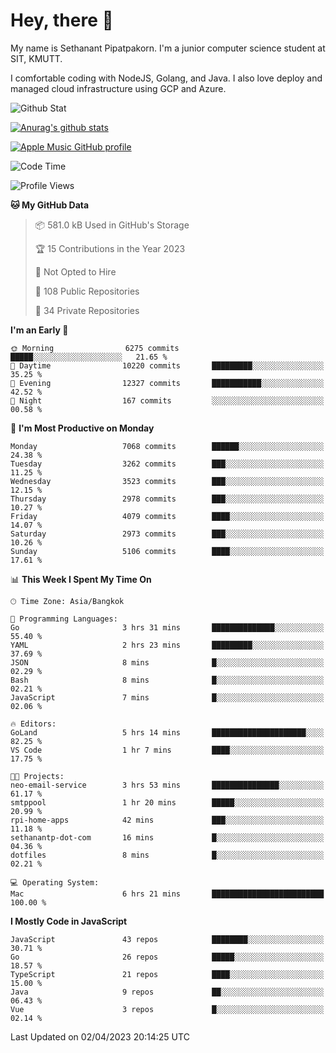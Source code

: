 # Hey, there 🙌
My name is Sethanant Pipatpakorn. I'm a junior computer science student at SIT, KMUTT.

I comfortable coding with NodeJS, Golang, and Java. I also love deploy and managed cloud infrastructure using GCP and Azure.

![Github Stat](https://github-profile-summary-cards.vercel.app/api/cards/profile-details?username=thetkpark&theme=dracula)

[![Anurag's github stats](https://github-readme-stats.vercel.app/api?username=thetkpark&count_private=true&show_icons=true&theme=tokyonight)](https://github.com/anuraghazra/github-readme-stats)

[![Apple Music GitHub profile](https://apple-music-github-profile.rayriffy.com/theme/light.svg?uid=000347.6120fcbefcb74cd59d65c108cc315787.1333)](https://github.com/rayriffy/apple-music-github-profile)

<!--START_SECTION:waka-->
![Code Time](http://img.shields.io/badge/Code%20Time-977%20hrs%206%20mins-blue)

![Profile Views](http://img.shields.io/badge/Profile%20Views-0-blue)

**🐱 My GitHub Data** 

> 📦 581.0 kB Used in GitHub's Storage 
 > 
> 🏆 15 Contributions in the Year 2023
 > 
> 🚫 Not Opted to Hire
 > 
> 📜 108 Public Repositories 
 > 
> 🔑 34 Private Repositories 
 > 
**I'm an Early 🐤** 

```text
🌞 Morning                6275 commits        █████░░░░░░░░░░░░░░░░░░░░   21.65 % 
🌆 Daytime                10220 commits       █████████░░░░░░░░░░░░░░░░   35.25 % 
🌃 Evening                12327 commits       ███████████░░░░░░░░░░░░░░   42.52 % 
🌙 Night                  167 commits         ░░░░░░░░░░░░░░░░░░░░░░░░░   00.58 % 
```
📅 **I'm Most Productive on Monday** 

```text
Monday                   7068 commits        ██████░░░░░░░░░░░░░░░░░░░   24.38 % 
Tuesday                  3262 commits        ███░░░░░░░░░░░░░░░░░░░░░░   11.25 % 
Wednesday                3523 commits        ███░░░░░░░░░░░░░░░░░░░░░░   12.15 % 
Thursday                 2978 commits        ███░░░░░░░░░░░░░░░░░░░░░░   10.27 % 
Friday                   4079 commits        ████░░░░░░░░░░░░░░░░░░░░░   14.07 % 
Saturday                 2973 commits        ███░░░░░░░░░░░░░░░░░░░░░░   10.26 % 
Sunday                   5106 commits        ████░░░░░░░░░░░░░░░░░░░░░   17.61 % 
```


📊 **This Week I Spent My Time On** 

```text
🕑︎ Time Zone: Asia/Bangkok

💬 Programming Languages: 
Go                       3 hrs 31 mins       ██████████████░░░░░░░░░░░   55.40 % 
YAML                     2 hrs 23 mins       █████████░░░░░░░░░░░░░░░░   37.69 % 
JSON                     8 mins              █░░░░░░░░░░░░░░░░░░░░░░░░   02.29 % 
Bash                     8 mins              █░░░░░░░░░░░░░░░░░░░░░░░░   02.21 % 
JavaScript               7 mins              █░░░░░░░░░░░░░░░░░░░░░░░░   02.06 % 

🔥 Editors: 
GoLand                   5 hrs 14 mins       █████████████████████░░░░   82.25 % 
VS Code                  1 hr 7 mins         ████░░░░░░░░░░░░░░░░░░░░░   17.75 % 

🐱‍💻 Projects: 
neo-email-service        3 hrs 53 mins       ███████████████░░░░░░░░░░   61.17 % 
smtppool                 1 hr 20 mins        █████░░░░░░░░░░░░░░░░░░░░   20.99 % 
rpi-home-apps            42 mins             ███░░░░░░░░░░░░░░░░░░░░░░   11.18 % 
sethanantp-dot-com       16 mins             █░░░░░░░░░░░░░░░░░░░░░░░░   04.36 % 
dotfiles                 8 mins              █░░░░░░░░░░░░░░░░░░░░░░░░   02.21 % 

💻 Operating System: 
Mac                      6 hrs 21 mins       █████████████████████████   100.00 % 
```

**I Mostly Code in JavaScript** 

```text
JavaScript               43 repos            ████████░░░░░░░░░░░░░░░░░   30.71 % 
Go                       26 repos            █████░░░░░░░░░░░░░░░░░░░░   18.57 % 
TypeScript               21 repos            ████░░░░░░░░░░░░░░░░░░░░░   15.00 % 
Java                     9 repos             ██░░░░░░░░░░░░░░░░░░░░░░░   06.43 % 
Vue                      3 repos             █░░░░░░░░░░░░░░░░░░░░░░░░   02.14 % 
```




 Last Updated on 02/04/2023 20:14:25 UTC
<!--END_SECTION:waka-->

